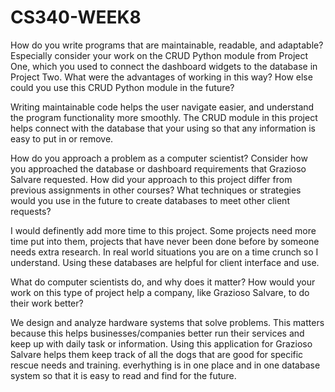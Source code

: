 # CS340-WEEK8


How do you write programs that are maintainable, readable, and adaptable? Especially consider your work on the CRUD Python module from Project One, which you used to connect the dashboard widgets to the database in Project Two. What were the advantages of working in this way? How else could you use this CRUD Python module in the future?

Writing maintainable code helps the user navigate easier, and understand the program functionality more smoothly. The CRUD module in this project helps connect with the database that your using so that any information is easy to put in or remove. 

How do you approach a problem as a computer scientist? Consider how you approached the database or dashboard requirements that Grazioso Salvare requested. How did your approach to this project differ from previous assignments in other courses? What techniques or strategies would you use in the future to create databases to meet other client requests?

I would definently add more time to this project. Some projects need more time put into them, projects that have never been done before by someone needs extra research. In real world situations you are on a time crunch so I understand. Using these databases are helpful for client interface and use. 

What do computer scientists do, and why does it matter? How would your work on this type of project help a company, like Grazioso Salvare, to do their work better?

We design and analyze hardware systems that solve problems. This matters because this helps businesses/companies better run their services and keep up with daily task or information. 
Using this application for Grazioso Salvare helps them keep track of all the dogs that are good for specific rescue needs and training. everhything is in one place and in one database system so that it is easy to read and find for the future. 

